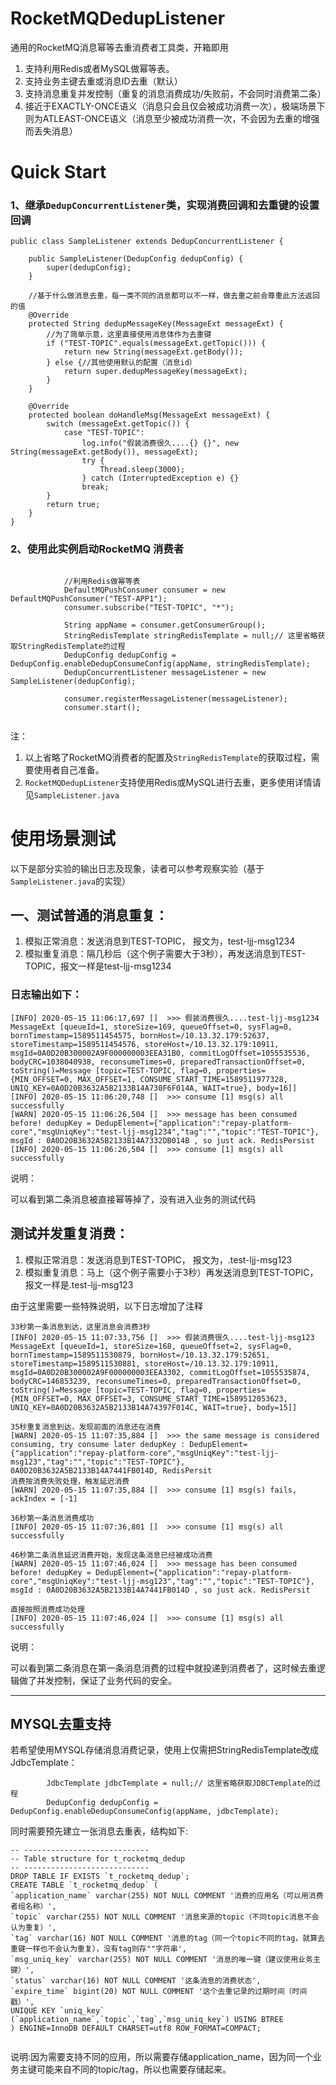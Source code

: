 # RocketMQDedupListener
通用的RocketMQ消息幂等去重消费者工具类，开箱即用

1. 支持利用Redis或者MySQL做幂等表。
2. 支持业务主键去重或消息ID去重（默认）
3. 支持消息重复并发控制（重复的消息消费成功/失败前，不会同时消费第二条）
4. 接近于EXACTLY-ONCE语义（消息只会且仅会被成功消费一次），极端场景下则为ATLEAST-ONCE语义（消息至少被成功消费一次，不会因为去重的增强而丢失消息）


# Quick Start

### 1、继承`DedupConcurrentListener`类，实现消费回调和去重键的设置回调

```
public class SampleListener extends DedupConcurrentListener {

    public SampleListener(DedupConfig dedupConfig) {
        super(dedupConfig);
    }

    //基于什么做消息去重，每一类不同的消息都可以不一样，做去重之前会尊重此方法返回的值
    @Override
    protected String dedupMessageKey(MessageExt messageExt) {
        //为了简单示意，这里直接使用消息体作为去重键
        if ("TEST-TOPIC".equals(messageExt.getTopic())) {
            return new String(messageExt.getBody());
        } else {//其他使用默认的配置（消息id）
            return super.dedupMessageKey(messageExt);
        }
    }

    @Override
    protected boolean doHandleMsg(MessageExt messageExt) {
        switch (messageExt.getTopic()) {
            case "TEST-TOPIC":
                log.info("假装消费很久....{} {}", new String(messageExt.getBody()), messageExt);
                try {
                    Thread.sleep(3000);
                } catch (InterruptedException e) {}
                break;
        }
        return true;
    }
}
```

### 2、使用此实例启动RocketMQ 消费者

```

            //利用Redis做幂等表
            DefaultMQPushConsumer consumer = new DefaultMQPushConsumer("TEST-APP1");
            consumer.subscribe("TEST-TOPIC", "*");

            String appName = consumer.getConsumerGroup();
            StringRedisTemplate stringRedisTemplate = null;// 这里省略获取StringRedisTemplate的过程
            DedupConfig dedupConfig = DedupConfig.enableDedupConsumeConfig(appName, stringRedisTemplate);
            DedupConcurrentListener messageListener = new SampleListener(dedupConfig);

            consumer.registerMessageListener(messageListener);
            consumer.start();
        
```

注：

1. 以上省略了RocketMQ消费者的配置及`StringRedisTemplate`的获取过程，需要使用者自己准备。
2. `RocketMQDedupListener`支持使用Redis或MySQL进行去重，更多使用详情请见`SampleListener.java`




# 使用场景测试

以下是部分实验的输出日志及现象，读者可以参考观察实验（基于`SampleListener.java`的实现）


## 一、测试普通的消息重复：

1. 模拟正常消息：发送消息到TEST-TOPIC， 报文为，test-ljj-msg1234
2. 模拟重复消息：隔几秒后（这个例子需要大于3秒），再发送消息到TEST-TOPIC，报文一样是test-ljj-msg1234



### 日志输出如下：


```
[INFO] 2020-05-15 11:06:17,697 []  >>> 假装消费很久....test-ljj-msg1234 MessageExt [queueId=1, storeSize=169, queueOffset=0, sysFlag=0, bornTimestamp=1589511454575, bornHost=/10.13.32.179:52637, storeTimestamp=1589511454576, storeHost=/10.13.32.179:10911, msgId=0A0D20B300002A9F000000003EEA31B0, commitLogOffset=1055535536, bodyCRC=1038040938, reconsumeTimes=0, preparedTransactionOffset=0, toString()=Message [topic=TEST-TOPIC, flag=0, properties={MIN_OFFSET=0, MAX_OFFSET=1, CONSUME_START_TIME=1589511977328, UNIQ_KEY=0A0D20B3632A5B2133B14A730F6F014A, WAIT=true}, body=16]]
[INFO] 2020-05-15 11:06:20,748 []  >>> consume [1] msg(s) all successfully
[WARN] 2020-05-15 11:06:26,504 []  >>> message has been consumed before! dedupKey = DedupElement={"application":"repay-platform-core","msgUniqKey":"test-ljj-msg1234","tag":"","topic":"TEST-TOPIC"}, msgId : 0A0D20B3632A5B2133B14A7332DB014B , so just ack. RedisPersist
[INFO] 2020-05-15 11:06:26,504 []  >>> consume [1] msg(s) all successfully
```


说明：

可以看到第二条消息被直接幂等掉了，没有进入业务的测试代码



## 测试并发重复消费：


1. 模拟正常消息：发送消息到TEST-TOPIC， 报文为，.test-ljj-msg123
2. 模拟重复消息：马上（这个例子需要小于3秒）再发送消息到TEST-TOPIC，报文一样是.test-ljj-msg123


由于这里需要一些特殊说明，以下日志增加了注释


```
33秒第一条消息到达，这里消息会消费3秒
[INFO] 2020-05-15 11:07:33,756 []  >>> 假装消费很久....test-ljj-msg123 MessageExt [queueId=1, storeSize=168, queueOffset=2, sysFlag=0, bornTimestamp=1589511530879, bornHost=/10.13.32.179:52651, storeTimestamp=1589511530881, storeHost=/10.13.32.179:10911, msgId=0A0D20B300002A9F000000003EEA3302, commitLogOffset=1055535874, bodyCRC=146853239, reconsumeTimes=0, preparedTransactionOffset=0, toString()=Message [topic=TEST-TOPIC, flag=0, properties={MIN_OFFSET=0, MAX_OFFSET=3, CONSUME_START_TIME=1589512053623, UNIQ_KEY=0A0D20B3632A5B2133B14A74397F014C, WAIT=true}, body=15]]

35秒重复消息到达，发现前面的消息还在消费
[WARN] 2020-05-15 11:07:35,884 []  >>> the same message is considered consuming, try consume later dedupKey : DedupElement={"application":"repay-platform-core","msgUniqKey":"test-ljj-msg123","tag":"","topic":"TEST-TOPIC"}, 0A0D20B3632A5B2133B14A7441FB014D, RedisPersit
消费按消费失败处理，触发延迟消费
[WARN] 2020-05-15 11:07:35,884 []  >>> consume [1] msg(s) fails, ackIndex = [-1]

36秒第一条消息消费成功
[INFO] 2020-05-15 11:07:36,801 []  >>> consume [1] msg(s) all successfully

46秒第二条消息延迟消费开始，发现这条消息已经被成功消费
[WARN] 2020-05-15 11:07:46,024 []  >>> message has been consumed before! dedupKey = DedupElement={"application":"repay-platform-core","msgUniqKey":"test-ljj-msg123","tag":"","topic":"TEST-TOPIC"}, msgId : 0A0D20B3632A5B2133B14A7441FB014D , so just ack. RedisPersit

直接按照消费成功处理
[INFO] 2020-05-15 11:07:46,024 []  >>> consume [1] msg(s) all successfully
```


说明：

可以看到第二条消息在第一条消息消费的过程中就投递到消费者了，这时候去重逻辑做了并发控制，保证了业务代码的安全。

------------------------

## MYSQL去重支持
若希望使用MYSQL存储消息消费记录，使用上仅需把StringRedisTemplate改成JdbcTemplate：

            JdbcTemplate jdbcTemplate = null;// 这里省略获取JDBCTemplate的过程
            DedupConfig dedupConfig = DedupConfig.enableDedupConsumeConfig(appName, jdbcTemplate);



同时需要预先建立一张消息去重表，结构如下:

```
-- ----------------------------
-- Table structure for t_rocketmq_dedup
-- ----------------------------
DROP TABLE IF EXISTS `t_rocketmq_dedup`;
CREATE TABLE `t_rocketmq_dedup` (
`application_name` varchar(255) NOT NULL COMMENT '消费的应用名（可以用消费者组名称）',
`topic` varchar(255) NOT NULL COMMENT '消息来源的topic（不同topic消息不会认为重复）',
`tag` varchar(16) NOT NULL COMMENT '消息的tag（同一个topic不同的tag，就算去重键一样也不会认为重复），没有tag则存""字符串',
`msg_uniq_key` varchar(255) NOT NULL COMMENT '消息的唯一键（建议使用业务主键）',
`status` varchar(16) NOT NULL COMMENT '这条消息的消费状态',
`expire_time` bigint(20) NOT NULL COMMENT '这个去重记录的过期时间（时间戳）',
UNIQUE KEY `uniq_key` (`application_name`,`topic`,`tag`,`msg_uniq_key`) USING BTREE
) ENGINE=InnoDB DEFAULT CHARSET=utf8 ROW_FORMAT=COMPACT;


```

说明:因为需要支持不同的应用，所以需要存储application_name，因为同一个业务主键可能来自不同的topic/tag，所以也需要存储起来。

